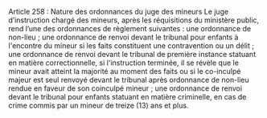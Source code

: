 Article 258 : Nature des ordonnances du juge des mineurs
Le juge d’instruction chargé des mineurs, après les réquisitions du ministère public, rend l’une des ordonnances de règlement suivantes :
une ordonnance de non-lieu ;
une ordonnance de renvoi devant le tribunal pour enfants à l'encontre du mineur si les faits constituent une contravention ou un délit ;
une ordonnance de renvoi devant le tribunal de première instance statuant en matière correctionnelle, si l'instruction terminée, il se révèle que le mineur avait atteint la majorité au moment des faits ou si le co-inculpé majeur est seul renvoyé devant le tribunal après ordonnance de non-lieu rendue en faveur de son coinculpé mineur ;
une ordonnance de renvoi devant le tribunal pour enfants statuant en matière criminelle, en cas de crime commis par un mineur de treize (13) ans et plus.